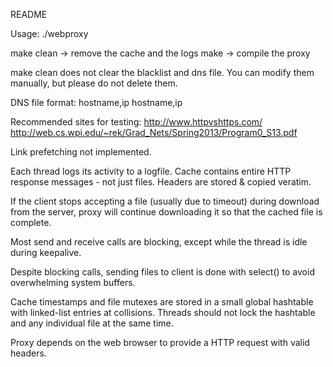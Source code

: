 README

Usage: ./webproxy <port> <cache timeout>

make clean -> remove the cache and the logs
make -> compile the proxy

make clean does not clear the blacklist and dns file. You can modify them manually, but please do not delete them.

DNS file format: 
hostname,ip
hostname,ip

Recommended sites for testing:
http://www.httpvshttps.com/
http://web.cs.wpi.edu/~rek/Grad_Nets/Spring2013/Program0_S13.pdf

Link prefetching not implemented.

Each thread logs its activity to a logfile.
Cache contains entire HTTP response messages - not just files. Headers are stored & copied veratim.

If the client stops accepting a file (usually due to timeout) during download from the server, proxy will continue downloading it so that the cached file is complete.

Most send and receive calls are blocking, except while the thread is idle during keepalive.

Despite blocking calls, sending files to client is done with select() to avoid overwhelming system buffers.

Cache timestamps and file mutexes are stored in a small global hashtable with linked-list entries at collisions.
Threads should not lock the hashtable and any individual file at the same time.

Proxy depends on the web browser to provide a HTTP request with valid headers.